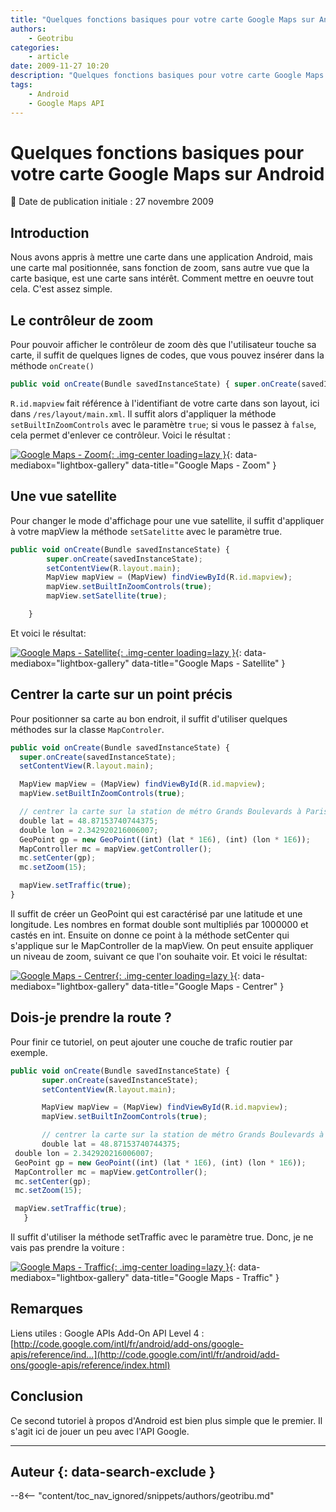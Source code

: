 ```yaml
---
title: "Quelques fonctions basiques pour votre carte Google Maps sur Android"
authors:
    - Geotribu
categories:
    - article
date: 2009-11-27 10:20
description: "Quelques fonctions basiques pour votre carte Google Maps sur Android"
tags:
    - Android
    - Google Maps API
---
```


# Quelques fonctions basiques pour votre carte Google Maps sur Android

:calendar: Date de publication initiale : 27 novembre 2009

## Introduction

Nous avons appris à mettre une carte dans une application Android, mais une carte mal positionnée, sans fonction de zoom, sans autre vue que la carte basique, est une carte sans intérêt. Comment mettre en oeuvre tout cela. C'est assez simple.

## Le contrôleur de zoom

Pour pouvoir afficher le contrôleur de zoom dès que l'utilisateur touche sa carte, il suffit de quelques lignes de codes, que vous pouvez insérer dans la méthode `onCreate()`

```javascript
public void onCreate(Bundle savedInstanceState) { super.onCreate(savedInstanceState); setContentView(R.layout.main); MapView mapView = (MapView) findViewById(R.id.mapview); mapView.setBuiltInZoomControls(true); }
```

`R.id.mapview` fait référence à l'identifiant de votre carte dans son layout, ici dans `/res/layout/main.xml`. Il suffit alors d'appliquer la méthode `setBuiltInZoomControls` avec le paramètre `true`; si vous le passez à `false`, cela permet d'enlever ce contrôleur. Voici le résultat :

[![Google Maps - Zoom](https://cdn.geotribu.fr/img/articles-blog-rdp/articles/2009/android_tuto_2_zoom.png "Google Maps - Zoom"){: .img-center loading=lazy }](https://cdn.geotribu.fr/img/articles-blog-rdp/articles/2009/android_tuto_2_zoom.png){: data-mediabox="lightbox-gallery" data-title="Google Maps - Zoom" }

## Une vue satellite

Pour changer le mode d'affichage pour une vue satellite, il suffit d'appliquer à votre mapView la méthode `setSatelitte` avec le paramètre true.  

```javascript
public void onCreate(Bundle savedInstanceState) {
        super.onCreate(savedInstanceState);
        setContentView(R.layout.main);  
        MapView mapView = (MapView) findViewById(R.id.mapview);
        mapView.setBuiltInZoomControls(true);
        mapView.setSatellite(true);

    }
```

Et voici le résultat:

[![Google Maps - Satellite](https://cdn.geotribu.fr/img/articles-blog-rdp/articles/2009/android_tuto_2_sat.png "Google Maps - Satellite"){: .img-center loading=lazy }](https://cdn.geotribu.fr/img/articles-blog-rdp/articles/2009/android_tuto_2_sat.png){: data-mediabox="lightbox-gallery" data-title="Google Maps - Satellite" }

## Centrer la carte sur un point précis

Pour positionner sa carte au bon endroit, il suffit d'utiliser quelques méthodes sur la classe `MapControler`.

```javascript
public void onCreate(Bundle savedInstanceState) {
  super.onCreate(savedInstanceState);
  setContentView(R.layout.main);  

  MapView mapView = (MapView) findViewById(R.id.mapview);
  mapView.setBuiltInZoomControls(true);

  // centrer la carte sur la station de métro Grands Boulevards à Paris
  double lat = 48.87153740744375;
  double lon = 2.342920216006007;
  GeoPoint gp = new GeoPoint((int) (lat * 1E6), (int) (lon * 1E6));
  MapController mc = mapView.getController();
  mc.setCenter(gp);
  mc.setZoom(15);

  mapView.setTraffic(true);
}
```

Il suffit de créer un GeoPoint qui est caractérisé par une latitude et une longitude. Les nombres en format double sont multipliés par 1000000 et castés en int. Ensuite on donne ce point à la méthode setCenter qui s'applique sur le MapController de la mapView. On peut ensuite appliquer un niveau de zoom, suivant ce que l'on souhaite voir. Et voici le résultat:

[![Google Maps - Centrer](https://cdn.geotribu.fr/img/articles-blog-rdp/articles/2009/android_tuto_2_center.jpg "Google Maps - Centrer"){: .img-center loading=lazy }](https://cdn.geotribu.fr/img/articles-blog-rdp/articles/2009/android_tuto_2_center.jpg){: data-mediabox="lightbox-gallery" data-title="Google Maps - Centrer" }

## Dois-je prendre la route ?


Pour finir ce tutoriel, on peut ajouter une couche de trafic routier par exemple.

```javascript
public void onCreate(Bundle savedInstanceState) {
       super.onCreate(savedInstanceState);
       setContentView(R.layout.main);  

       MapView mapView = (MapView) findViewById(R.id.mapview);
       mapView.setBuiltInZoomControls(true);

       // centrer la carte sur la station de métro Grands Boulevards à Paris
       double lat = 48.87153740744375;
 double lon = 2.342920216006007;
 GeoPoint gp = new GeoPoint((int) (lat * 1E6), (int) (lon * 1E6));
 MapController mc = mapView.getController();
 mc.setCenter(gp);
 mc.setZoom(15);

 mapView.setTraffic(true);
   }
```

Il suffit d'utiliser la méthode setTraffic avec le paramètre true. Donc, je ne vais pas prendre la voiture :

[![Google Maps - Traffic](https://cdn.geotribu.fr/img/articles-blog-rdp/articles/2009/android_tuto_2_traffic.jpg "Google Maps - Traffic"){: .img-center loading=lazy }](https://cdn.geotribu.fr/img/articles-blog-rdp/articles/2009/android_tuto_2_traffic.jpg){: data-mediabox="lightbox-gallery" data-title="Google Maps - Traffic" }

## Remarques

Liens utiles : Google APIs Add-On API Level 4 : [http://code.google.com/intl/fr/android/add-ons/google-apis/reference/ind...](http://code.google.com/intl/fr/android/add-ons/google-apis/reference/index.html)

## Conclusion

Ce second tutoriel à propos d'Android est bien plus simple que le premier. Il s'agit ici de jouer un peu avec l'API Google.  

----

## Auteur {: data-search-exclude }

--8<-- "content/toc_nav_ignored/snippets/authors/geotribu.md"

